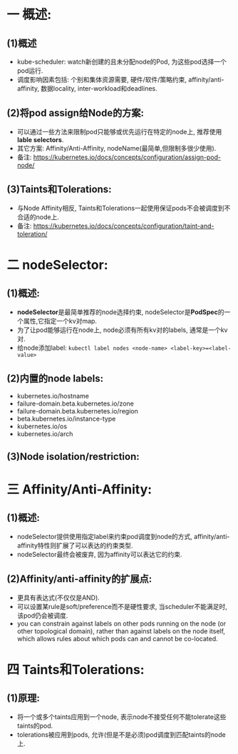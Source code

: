 # 一 概述:
## (1)概述
- kube-scheduler: watch新创建的且未分配node的Pod, 为这些pod选择一个pod运行.
- 调度影响因素包括: 个别和集体资源需要, 硬件/软件/策略约束, affinity/anti-affinity, 数据locality, inter-workload和deadlines.

## (2)将pod assign给Node的方案:
- 可以通过一些方法来限制pod只能够或优先运行在特定的node上, 推荐使用**lable selectors**.
- 其它方案: Affinity/Anti-Affinity, nodeName(最简单,但限制多很少使用).
- 备注: https://kubernetes.io/docs/concepts/configuration/assign-pod-node/

## (3)Taints和Tolerations:
- 与Node Affinity相反, Taints和Tolerations一起使用保证pods不会被调度到不合适的node上.
- 备注: https://kubernetes.io/docs/concepts/configuration/taint-and-toleration/

# 二 nodeSelector:
## (1)概述:
- **nodeSelector**是最简单推荐的node选择约束, nodeSelector是**PodSpec**的一个属性,它指定一个kv对map.
- 为了让pod能够运行在node上, node必须有所有kv对的labels, 通常是一个kv对.
- 给node添加label: `kubectl label nodes <node-name> <label-key>=<label-value>`

## (2)内置的node labels:
- kubernetes.io/hostname
- failure-domain.beta.kubernetes.io/zone
- failure-domain.beta.kubernetes.io/region
- beta.kubernetes.io/instance-type
- kubernetes.io/os
- kubernetes.io/arch

## (3)Node isolation/restriction:


# 三 Affinity/Anti-Affinity:
## (1)概述:
- nodeSelector提供使用指定label来约束pod调度到node的方式, affinity/anti-affinity特性则扩展了可以表达的约束类型.
- nodeSelector最终会被废弃, 因为affinity可以表达它的约束.

## (2)Affinity/anti-affinity的扩展点:
- 更具有表达式(不仅仅是AND).
- 可以设置某rule是soft/preference而不是硬性要求, 当scheduler不能满足时, 该pod仍会被调度.
- you can constrain against labels on other pods running on the node (or other topological domain), rather than against labels on the node itself, which allows rules about which pods can and cannot be co-located.

# 四 Taints和Tolerations:
## (1)原理:
- 将一个或多个taints应用到一个node, 表示node不接受任何不能tolerate这些taints的pod.
- tolerations被应用到pods, 允许(但是不是必须)pod调度到匹配taints的node上.
